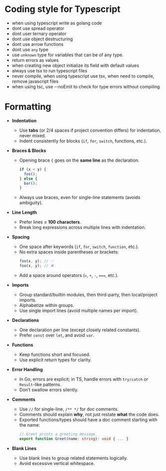 # Coding style for Typescript

- when using typescript write as golang code
- dont use spread operator
- dont user ternary operator
- dont use object destructuring
- dont use arrow functions
- dont use `any` type
- use `unknown` type for variables that can be of any type.
- return errors as values
- when creating new object initialize its field with default values
- always use tsx to run typescript files
- never compile, when using typescript use tsx, when need to compile, remove javascript files
- when using tsc, use --noEmit to check for type errors without compiling

# Formatting

- **Indentation**
  - Use **tabs** (or 2/4 spaces if project convention differs) for indentation, never mixed.
  - Indent consistently for blocks (`if`, `for`, `switch`, functions, etc.).

- **Braces & Blocks**
  - Opening brace `{` goes on the **same line** as the declaration.
    ```ts
    if (x < y) {
      foo();
    } else {
      bar();
    }
    ```
  - Always use braces, even for single-line statements (avoids ambiguity).

- **Line Length**
  - Prefer lines ≤ **100 characters**.
  - Break long expressions across multiple lines with indentation.

- **Spacing**
  - One space after keywords (`if`, `for`, `switch`, `function`, etc.).
  - No extra spaces inside parentheses or brackets:
    ```ts
    foo(x, y); // ✅
    foo(x, y); // ❌
    ```
  - Add a space around operators (`=`, `+`, `-`, `===`, etc.).

- **Imports**
  - Group standard/builtin modules, then third-party, then local/project imports.
  - Alphabetize within groups.
  - Use single import lines (avoid multiple names per import).

- **Declarations**
  - One declaration per line (except closely related constants).
  - Prefer `const` over `let`, and avoid `var`.

- **Functions**
  - Keep functions short and focused.
  - Use explicit return types for clarity.

- **Error Handling**
  - In Go, errors are explicit; in TS, handle errors with `try/catch` or `Result`-like patterns.
  - Don’t swallow errors silently.

- **Comments**
  - Use `//` for single-line, `/** */` for doc comments.
  - Comments should explain **why**, not just restate **what** the code does.
  - Exported functions/types should have a doc comment starting with the name:
    ```ts
    // Greet prints a greeting message.
    export function Greet(name: string): void { ... }
    ```

- **Blank Lines**
  - Use blank lines to group related statements logically.
  - Avoid excessive vertical whitespace.
